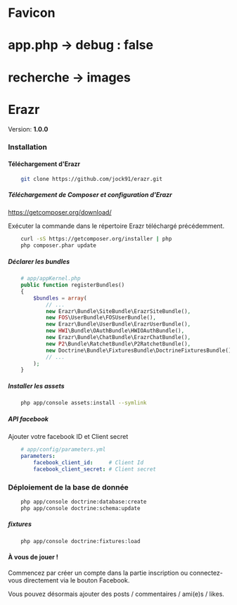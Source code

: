 # Favicon
# app.php -> debug : false
# recherche -> images

Erazr
===============

Version: **1.0.0**


### Installation

#### Téléchargement d'Erazr

```bash
    git clone https://github.com/jock91/erazr.git
```

##### Téléchargement de Composer et configuration d'Erazr
https://getcomposer.org/download/

Exécuter la commande dans le répertoire Erazr téléchargé précédemment.
```bash
    curl -sS https://getcomposer.org/installer | php
    php composer.phar update
```
##### Déclarer les bundles
```php
    # app/appKernel.php
    public function registerBundles()
    {
        $bundles = array(
            // ...
            new Erazr\Bundle\SiteBundle\ErazrSiteBundle(),
            new FOS\UserBundle\FOSUserBundle(),
            new Erazr\Bundle\UserBundle\ErazrUserBundle(),
            new HWI\Bundle\OAuthBundle\HWIOAuthBundle(),
            new Erazr\Bundle\ChatBundle\ErazrChatBundle(),
            new P2\Bundle\RatchetBundle\P2RatchetBundle(),
            new Doctrine\Bundle\FixturesBundle\DoctrineFixturesBundle(),
            // ...
        );
    }
```
##### Installer les assets
```bash
    php app/console assets:install --symlink
```

##### API facebook
Ajouter votre facebook ID et Client secret
```yaml
    # app/config/parameters.yml
    parameters:
        facebook_client_id:     # Client Id
        facebook_client_secret: # Client secret
```

### Déploiement de la base de donnée

```bash
    php app/console doctrine:database:create
    php app/console doctrine:schema:update 
```
##### fixtures
```bash
    php app/console doctrine:fixtures:load
```

#### À vous de jouer ! 

Commencez par créer un compte dans la partie inscription ou connectez-vous directement via le bouton Facebook.

Vous pouvez désormais ajouter des posts / commentaires / ami(e)s / likes.